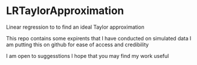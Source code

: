 # LRTaylorApproximation
Linear regression to to find an ideal Taylor approximation

This repo contains some expirents that I have conducted on simulated data
I am putting this on github for ease of access and credibility

I am open to suggesstions
I hope that you may find my work useful

